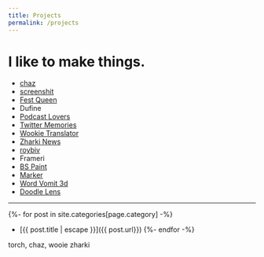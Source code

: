 ```yaml
---
title: Projects
permalink: /projects
---
```


# I like to make things.

- [chaz](https://apps.apple.com/us/app/chaz-recommendations/id1234092253)
- [screenshit](http://github.com/kevando/screenshit)
- [Fest Queen](https://apps.apple.com/us/app/fest-queen/id1223610734)
- Dufine
- [Podcast Lovers](http://podcastlovers.com)
- [Twitter Memories](http://twittermemories.com)
- [Wookie Translator](https://wookietranslator.com)
- [Zharki News](https://www.zharki.net)
- [roybiv]()
- Frameri
- [BS Paint](http://bspaint.net)
- [Marker](https://twitter.com/kevando_/status/914350723428704256)
- [Word Vomit 3d](https://apps.apple.com/us/app/word-vomit-3d/id1314707004)
- [Doodle Lens](http://doodlelens.app)
- -------

{%- for post in site.categories[page.category] -%}

- [{{ post.title | escape }}]({{ post.url}})
  {%- endfor -%}


torch, chaz, wooie zharki